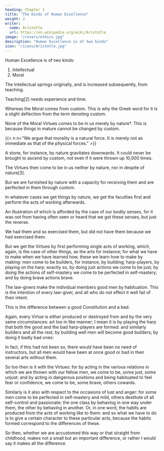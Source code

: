 ```yaml
---
heading: Chapter 1
title: "The Kinds of Human Excellence"
weight: 2
writer:
  name: Aristotle
  url: https://en.wikipedia.org/wiki/Aristotle
image: "/covers/ethics.jpg"
description: "Human Excellence is of two kinds"
icon: "/icons/Aristotle.jpg"
---
```



Human Excellence is of two kinds:

1. Intellectual
2. Moral 


The Intellectual springs originally, and is increased subsequently, from teaching.

Teaching[2] needs experience and time.

Whereas the Moral comes from custom. This is why the Greek word for it is a slight deflection from the term denoting custom.

None of the Moral Virtues comes to be in us merely by nature*. This is because things in mature cannot be changed by custom. 

{{< n n="We argue that morality is a  natural force. It is merely not as immediate as that of the physical forces." >}}


A stone, for instance, by nature gravitates downwards. It could never be brought to ascend by custom, not even if it were thrown up 10,000 times.



<!-- nor could file again be brought to descend, nor in fact could anything whose nature is in one way be brought by custom to be in another.  -->


The Virtues then come to be in us neither by nature, nor in despite of nature[3].

But we are furnished by nature with a capacity for receiving them and are perfected in them through custom.

In whatever cases we get things by nature, we get the faculties first and perform the acts of working afterwards.

An illustration of which is afforded by the case of our bodily senses, for it was not from having often seen or heard that we got these senses, but just the reverse. 

We had them and so exercised them, but did not have them because we had exercised them. 

But we get the Virtues by first performing single acts of working, which, again, is the case of other things, as the arts for instance; for what we have to make when we have learned how, these we learn how to make by making: men come to be builders, for instance, by building; harp-players, by playing on the harp: exactly so, by doing just actions we come to be just; by doing the actions of self-mastery we come to be perfected in self-mastery; and by doing brave actions brave.

<!-- To the truth of this testimony is borne by what takes place in communities: because  -->

The law-givers make the individual members good men by habituation. This is the intention of every law-giver, and all who do not effect it well fail of their intent.

This is the difference between a good Constitution and a bad.

Again, every Virtue is either produced or destroyed from and by the very same circumstances: art too in like manner; I mean it is by playing the harp that both the good and the bad harp-players are formed: and similarly builders and all the rest; by building well men will become good builders; by doing it badly bad ones: 

In fact, if this had not been so, there would have been no need of instructors, but all men would have been at once good or bad in their several arts without them.

So too then is it with the Virtues: for by acting in the various relations in which we are thrown with our fellow men, we come to be, some just, some unjust: and by acting in dangerous positions and being habituated to feel fear or confidence, we come to be, some brave, others cowards.

Similarly is it also with respect to the occasions of lust and anger: for some men come to be perfected in self-mastery and mild, others destitute of all self-control and passionate; the one class by behaving in one way under them, the other by behaving in another. Or, in one word, the habits are produced from the acts of working like to them: and so what we have to do is to give a certain character to these particular acts, because the habits formed correspond to the differences of these.

So then, whether we are accustomed this way or that straight from childhood, makes not a small but an important difference, or rather I would say it makes all the difference.


